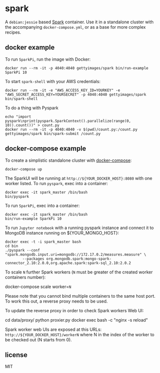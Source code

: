 
# spark

A `debian:jessie` based [Spark](http://spark.apache.org) container. Use it in a standalone cluster with the accompanying `docker-compose.yml`, or as a base for more complex recipes.

## docker example

To run `SparkPi`, run the image with Docker:

    docker run --rm -it -p 4040:4040 gettyimages/spark bin/run-example SparkPi 10

To start `spark-shell` with your AWS credentials:

    docker run --rm -it -e "AWS_ACCESS_KEY_ID=YOURKEY" -e "AWS_SECRET_ACCESS_KEY=YOURSECRET" -p 4040:4040 gettyimages/spark bin/spark-shell

To do a thing with Pyspark

    echo "import pyspark\nprint(pyspark.SparkContext().parallelize(range(0, 10)).count())" > count.py
    docker run --rm -it -p 4040:4040 -v $(pwd)/count.py:/count.py gettyimages/spark bin/spark-submit /count.py

## docker-compose example

To create a simplistic standalone cluster with [docker-compose](http://docs.docker.com/compose):

    docker-compose up

The SparkUI will be running at `http://${YOUR_DOCKER_HOST}:8080` with one worker listed. To run `pyspark`, exec into a container:

    docker exec -it spark_master /bin/bash
    bin/pyspark

To run `SparkPi`, exec into a container:

    docker exec -it spark_master /bin/bash
    bin/run-example SparkPi 10

To run `Jupyter notebook` with a running pyspark instance and connect it to MongoDB instance running on ${YOUR_MONGO_HOST}:
    
    docker exec -t -i spark_master bash
    cd bin
    ./pyspark --conf "spark.mongodb.input.uri=mongodb://172.17.0.2/measures.measure" \
            --packages org.mongodb.spark:mongo-spark-connector_2.10:2.0.0,org.apache.spark:spark-sql_2.10:2.0.2


To scale `N` further Spark workers (`N` must be greater of the created worker containers number):
   
   docker-compose scale worker=`N`

Please note that you cannot bind multiple containers to the same host port. To work this out, a reverse proxy needs to be used. 

To update the reverse proxy in order to check Spark workers Web UI:
   
   cd data/proxy/
   python proxier.py
   docker exec bash -c "nginx -s reload"

Spark worker web UIs are exposed at this URLs: `http://${YOUR_DOCKER_HOST}/workerN` where N in the index of the worker to be checked out (N starts from 0).

## license

MIT
